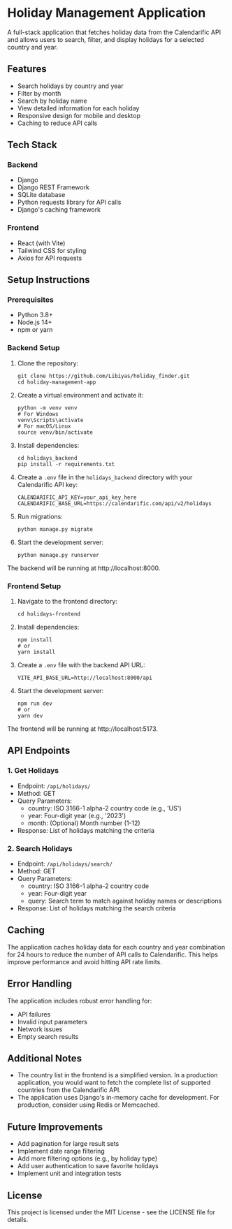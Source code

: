 # Holiday Management Application

A full-stack application that fetches holiday data from the Calendarific API and allows users to search, filter, and display holidays for a selected country and year.

## Features

- Search holidays by country and year
- Filter by month
- Search by holiday name
- View detailed information for each holiday
- Responsive design for mobile and desktop
- Caching to reduce API calls

## Tech Stack

### Backend

- Django
- Django REST Framework
- SQLite database
- Python requests library for API calls
- Django's caching framework

### Frontend

- React (with Vite)
- Tailwind CSS for styling
- Axios for API requests

## Setup Instructions

### Prerequisites

- Python 3.8+
- Node.js 14+
- npm or yarn

### Backend Setup

1. Clone the repository:

   ```
   git clone https://github.com/Libiyas/holiday_finder.git
   cd holiday-management-app
   ```

2. Create a virtual environment and activate it:

   ```
   python -m venv venv
   # For Windows
   venv\Scripts\activate
   # For macOS/Linux
   source venv/bin/activate
   ```

3. Install dependencies:

   ```
   cd holidays_backend
   pip install -r requirements.txt
   ```

4. Create a `.env` file in the `holidays_backend` directory with your Calendarific API key:

   ```
   CALENDARIFIC_API_KEY=your_api_key_here
   CALENDARIFIC_BASE_URL=https://calendarific.com/api/v2/holidays
   ```

5. Run migrations:

   ```
   python manage.py migrate
   ```

6. Start the development server:
   ```
   python manage.py runserver
   ```

The backend will be running at http://localhost:8000.

### Frontend Setup

1. Navigate to the frontend directory:

   ```
   cd holidays-frontend
   ```

2. Install dependencies:

   ```
   npm install
   # or
   yarn install
   ```

3. Create a `.env` file with the backend API URL:

   ```
   VITE_API_BASE_URL=http://localhost:8000/api
   ```

4. Start the development server:
   ```
   npm run dev
   # or
   yarn dev
   ```

The frontend will be running at http://localhost:5173.

## API Endpoints

### 1. Get Holidays

- Endpoint: `/api/holidays/`
- Method: GET
- Query Parameters:
  - country: ISO 3166-1 alpha-2 country code (e.g., 'US')
  - year: Four-digit year (e.g., '2023')
  - month: (Optional) Month number (1-12)
- Response: List of holidays matching the criteria

### 2. Search Holidays

- Endpoint: `/api/holidays/search/`
- Method: GET
- Query Parameters:
  - country: ISO 3166-1 alpha-2 country code
  - year: Four-digit year
  - query: Search term to match against holiday names or descriptions
- Response: List of holidays matching the search criteria

## Caching

The application caches holiday data for each country and year combination for 24 hours to reduce the number of API calls to Calendarific. This helps improve performance and avoid hitting API rate limits.

## Error Handling

The application includes robust error handling for:

- API failures
- Invalid input parameters
- Network issues
- Empty search results

## Additional Notes

- The country list in the frontend is a simplified version. In a production application, you would want to fetch the complete list of supported countries from the Calendarific API.
- The application uses Django's in-memory cache for development. For production, consider using Redis or Memcached.

## Future Improvements

- Add pagination for large result sets
- Implement date range filtering
- Add more filtering options (e.g., by holiday type)
- Add user authentication to save favorite holidays
- Implement unit and integration tests

## License

This project is licensed under the MIT License - see the LICENSE file for details.

